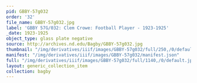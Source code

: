 ```yaml
---
pid: GBBY-57g032
order: '32'
file_name: GBBY-57g032.jpg
label: 'GBBY 57G/032: Clem Crowe: Football Player - 1923-1925'
_date: 1923-1925
object_type: glass plate negative
source: http://archives.nd.edu/Bagby/GBBY-57g032.jpg
thumbnail: "/img/derivatives/iiif/images/GBBY-57g032/full/250,/0/default.jpg"
manifest: "/img/derivatives/iiif/images/GBBY-57g032/manifest.json"
full: "/img/derivatives/iiif/images/GBBY-57g032/full/1140,/0/default.jpg"
layout: generic_collection_item
collection: bagby
---
```

